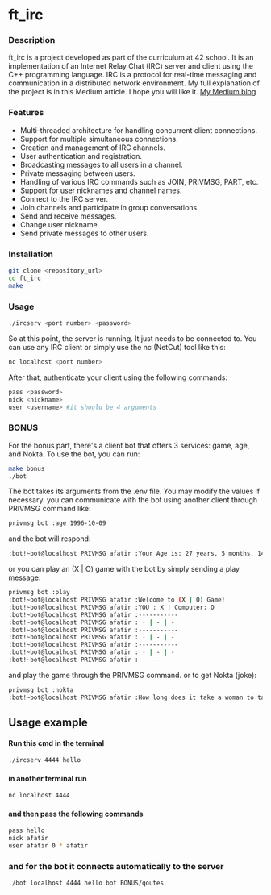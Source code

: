 # ft_irc

### Description

ft_irc is a project developed as part of the curriculum at 42 school. It is an implementation of an Internet Relay Chat (IRC) server and client using the C++ programming language. IRC is a protocol for real-time messaging and communication in a distributed network environment.
My full explanation of the project is in this Medium article. I hope you will like it. [My Medium blog](https://medium.com/@afatir.ahmedfatir/small-irc-server-ft-irc-42-network-7cee848de6f9)

### Features
- Multi-threaded architecture for handling concurrent client connections.
- Support for multiple simultaneous connections.
- Creation and management of IRC channels.
- User authentication and registration.
- Broadcasting messages to all users in a channel.
- Private messaging between users.
- Handling of various IRC commands such as JOIN, PRIVMSG, PART, etc.
- Support for user nicknames and channel names.
- Connect to the IRC server.
- Join channels and participate in group conversations.
- Send and receive messages.
- Change user nickname.
- Send private messages to other users.

### Installation
``` bash
git clone <repository_url>
cd ft_irc
make
```
### Usage
``` bash
./ircserv <port number> <password>
```
So at this point, the server is running. It just needs to be connected to. You can use any IRC client or simply use the nc (NetCut) tool like this:
```bash
nc localhost <port number>
```
After that, authenticate your client using the following commands:
```bash
pass <password>
nick <nickname>
user <username> #it should be 4 arguments
```
### BONUS
For the bonus part, there's a client bot that offers 3 services: game, age, and Nokta. To use the bot, you can run:
```bash
make bonus
./bot
```
The bot takes its arguments from the .env file. You may modify the values if necessary. 
you can communicate with the bot using another client through PRIVMSG command like:
```bash
privmsg bot :age 1996-10-09
```
and the bot will respond:
```bash
:bot!~bot@localhost PRIVMSG afatir :Your Age is: 27 years, 5 months, 14 days old
```
or you can play an (X | O) game with the bot by simply sending a play message:
```bash
privmsg bot :play           
:bot!~bot@localhost PRIVMSG afatir :Welcome to (X | O) Game!
:bot!~bot@localhost PRIVMSG afatir :YOU : X | Computer: O
:bot!~bot@localhost PRIVMSG afatir :-----------
:bot!~bot@localhost PRIVMSG afatir : - | - | - 
:bot!~bot@localhost PRIVMSG afatir :-----------
:bot!~bot@localhost PRIVMSG afatir : - | - | - 
:bot!~bot@localhost PRIVMSG afatir :-----------
:bot!~bot@localhost PRIVMSG afatir : - | - | - 
:bot!~bot@localhost PRIVMSG afatir :-----------
```
and play the game through the PRIVMSG command.
or to get Nokta (joke):
```bash
privmsg bot :nokta
:bot!~bot@localhost PRIVMSG afatir :How long does it take a woman to take out the trash? Nine months.
```

## Usage example
#### Run this cmd in the terminal
```bash
./ircserv 4444 hello
```
#### in another terminal run
```bash
nc localhost 4444
```
#### and then pass the following commands
```bash
pass hello
nick afatir
user afatir 0 * afatir
```
### and for the bot it connects automatically to the server
```bash
./bot localhost 4444 hello bot BONUS/qoutes
```
